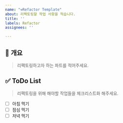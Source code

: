 ```yaml
---
name: "⚒️Refactor Template"
about: 리팩토링할 작업 사항을 적습니다.
title: ''
labels: Refactor
assignees: ''

---
```


## 📌 개요
> 리팩토링하고자 하는 파트를 적어주세요. <br/>

## ✅ ToDo List
> 리팩토링을 위해 해야할 작업들을 체크리스트화 해주세요. <br/>

- [ ] 아침 먹기
- [ ] 점심 먹기
- [ ] 저녁 먹기
